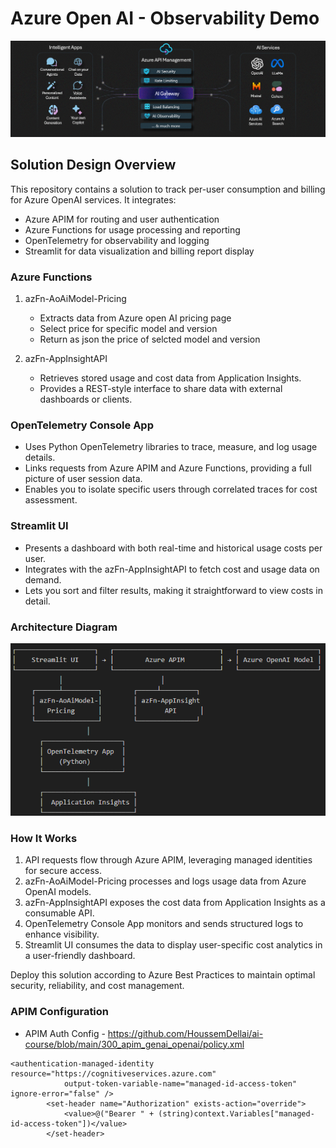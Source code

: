 # Azure Open AI - Observability Demo

<p align="center">
  <img  src="https://github.com/khanasif1/ai-demo-world/blob/main/observability/resources/apim.gif">
</p>

## Solution Design Overview

This repository contains a solution to track per-user consumption and billing for Azure OpenAI services. It integrates:

- Azure APIM for routing and user authentication
- Azure Functions for usage processing and reporting
- OpenTelemetry for observability and logging
- Streamlit for data visualization and billing report display

### Azure Functions

1. azFn-AoAiModel-Pricing

    - Extracts data from Azure open AI pricing page
    - Select price for specific model and version 
    - Return as json the price of selcted model and version

2. azFn-AppInsightAPI

    - Retrieves stored usage and cost data from Application Insights.
    - Provides a REST-style interface to share data with external dashboards or clients.

### OpenTelemetry Console App

- Uses Python OpenTelemetry libraries to trace, measure, and log usage details.
- Links requests from Azure APIM and Azure Functions, providing a full picture of user session data.
- Enables you to isolate specific users through correlated traces for cost assessment.

### Streamlit UI

- Presents a dashboard with both real-time and historical usage costs per user.
- Integrates with the azFn-AppInsightAPI to fetch cost and usage data on demand.
- Lets you sort and filter results, making it straightforward to view costs in detail.

### Architecture Diagram

<p align="center">
  <img  src="https://github.com/khanasif1/ai-demo-world/blob/main/observability/resources/architecture.png">
</p>

### How It Works

1. API requests flow through Azure APIM, leveraging managed identities for secure access.
2. azFn-AoAiModel-Pricing processes and logs usage data from Azure OpenAI models.
3. azFn-AppInsightAPI exposes the cost data from Application Insights as a consumable API.
4. OpenTelemetry Console App monitors and sends structured logs to enhance visibility.
5. Streamlit UI consumes the data to display user-specific cost analytics in a user-friendly dashboard.

Deploy this solution according to Azure Best Practices to maintain optimal security, reliability, and cost management.

### APIM Configuration
- APIM Auth Config - https://github.com/HoussemDellai/ai-course/blob/main/300_apim_genai_openai/policy.xml
<!-- https://www.youtube.com/watch?v=8u75pIIObpo&t=1037s -->

```
<authentication-managed-identity resource="https://cognitiveservices.azure.com"
            output-token-variable-name="managed-id-access-token" ignore-error="false" />
        <set-header name="Authorization" exists-action="override">
            <value>@("Bearer " + (string)context.Variables["managed-id-access-token"])</value>
        </set-header>

```